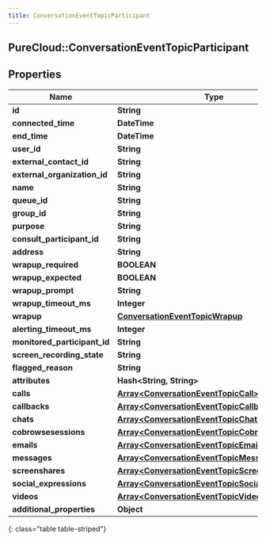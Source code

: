 ```yaml
---
title: ConversationEventTopicParticipant
---
```

## PureCloud::ConversationEventTopicParticipant

## Properties

|Name | Type | Description | Notes|
|------------ | ------------- | ------------- | -------------|
| **id** | **String** |  | [optional] |
| **connected_time** | **DateTime** |  | [optional] |
| **end_time** | **DateTime** |  | [optional] |
| **user_id** | **String** |  | [optional] |
| **external_contact_id** | **String** |  | [optional] |
| **external_organization_id** | **String** |  | [optional] |
| **name** | **String** |  | [optional] |
| **queue_id** | **String** |  | [optional] |
| **group_id** | **String** |  | [optional] |
| **purpose** | **String** |  | [optional] |
| **consult_participant_id** | **String** |  | [optional] |
| **address** | **String** |  | [optional] |
| **wrapup_required** | **BOOLEAN** |  | [optional] |
| **wrapup_expected** | **BOOLEAN** |  | [optional] |
| **wrapup_prompt** | **String** |  | [optional] |
| **wrapup_timeout_ms** | **Integer** |  | [optional] |
| **wrapup** | [**ConversationEventTopicWrapup**](ConversationEventTopicWrapup.html) |  | [optional] |
| **alerting_timeout_ms** | **Integer** |  | [optional] |
| **monitored_participant_id** | **String** |  | [optional] |
| **screen_recording_state** | **String** |  | [optional] |
| **flagged_reason** | **String** |  | [optional] |
| **attributes** | **Hash&lt;String, String&gt;** |  | [optional] |
| **calls** | [**Array&lt;ConversationEventTopicCall&gt;**](ConversationEventTopicCall.html) |  | [optional] |
| **callbacks** | [**Array&lt;ConversationEventTopicCallback&gt;**](ConversationEventTopicCallback.html) |  | [optional] |
| **chats** | [**Array&lt;ConversationEventTopicChat&gt;**](ConversationEventTopicChat.html) |  | [optional] |
| **cobrowsesessions** | [**Array&lt;ConversationEventTopicCobrowse&gt;**](ConversationEventTopicCobrowse.html) |  | [optional] |
| **emails** | [**Array&lt;ConversationEventTopicEmail&gt;**](ConversationEventTopicEmail.html) |  | [optional] |
| **messages** | [**Array&lt;ConversationEventTopicMessage&gt;**](ConversationEventTopicMessage.html) |  | [optional] |
| **screenshares** | [**Array&lt;ConversationEventTopicScreenshare&gt;**](ConversationEventTopicScreenshare.html) |  | [optional] |
| **social_expressions** | [**Array&lt;ConversationEventTopicSocialExpression&gt;**](ConversationEventTopicSocialExpression.html) |  | [optional] |
| **videos** | [**Array&lt;ConversationEventTopicVideo&gt;**](ConversationEventTopicVideo.html) |  | [optional] |
| **additional_properties** | **Object** |  | [optional] |
{: class="table table-striped"}


